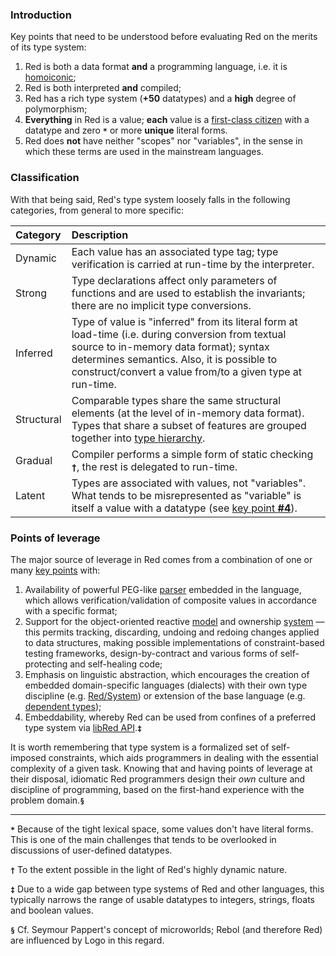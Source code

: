 ### Introduction

Key points that need to be understood before evaluating Red on the merits of its type system:
1. Red is both a data format **and** a programming language, i.e. it is [homoiconic](https://en.wikipedia.org/wiki/Homoiconicity);
1. Red is both interpreted **and** compiled;
1. Red has a rich type system (**+50** datatypes) and a **high** degree of polymorphism;
1. **Everything** in Red is a value; **each** value is a [first-class citizen](https://en.wikipedia.org/wiki/First-class_citizen) with a datatype and zero **`*`** or more **unique** literal forms.
1. Red does **not** have neither "scopes" nor "variables", in the sense in which these terms are used in the mainstream languages.

### Classification

With that being said, Red's type system loosely falls in the following categories, from general to more specific:

| Category | Description |
|:-|:-|
| Dynamic | Each value has an associated type tag; type verification is carried at run-time by the interpreter. |
| Strong | Type declarations affect only parameters of functions and are used to establish the invariants; there are no implicit type conversions. |
| Inferred | Type of value is "inferred" from its literal form at load-time (i.e. during conversion from textual source to in-memory data format); syntax determines semantics. Also, it is possible to construct/convert a value from/to a given type at run-time. |
| Structural | Comparable types share the same structural elements (at the level of in-memory data format). Types that share a subset of features are grouped together into [type hierarchy](https://github.com/toomasv/red-type-hierarchy). |
| Gradual | Compiler performs a simple form of static checking **`†`**, the rest is delegated to run-time. |
| Latent | Types are associated with values, not "variables". What tends to be misrepresented as "variable" is itself a value with a datatype (see [key point **#4**](#Introduction)). |

### Points of leverage

The major source of leverage in Red comes from a combination of one or many [key points](#Introduction) with:

1. Availability of powerful PEG-like [parser](https://github.com/9214/docs/blob/parse/en/parse.adoc) embedded in the language, which allows verification/validation of composite values in accordance with a specific format;
1. Support for the object-oriented reactive [model](https://doc.red-lang.org/en/reactivity.html) and ownership [system](https://www.red-lang.org/2016/03/060-red-gui-system.html) — this permits tracking, discarding, undoing and redoing changes applied to data structures, making possible implementations of constraint-based testing frameworks, design-by-contract and various forms of self-protecting and self-healing code;
1. Emphasis on linguistic abstraction, which encourages the creation of embedded domain-specific languages (dialects) with their own type discipline (e.g. [Red/System](https://static.red-lang.org/red-system-specs.html)) or extension of the base language (e.g. [dependent types](http://red.qyz.cz/dependent-types.html));
1. Embeddability, whereby Red can be used from confines of a preferred type system via [libRed API](https://doc.red-lang.org/en/libred.html).**`‡`**

It is worth remembering that type system is a formalized set of self-imposed constraints, which aids programmers in dealing with the essential complexity of a given task. Knowing that and having points of leverage at their disposal, idiomatic Red programmers design their _own_ culture and discipline of programming, based on the first-hand experience with the problem domain.**`§`**

---

**`*`** Because of the tight lexical space, some values don't have literal forms. This is one of the main challenges that tends to be overlooked in discussions of user-defined datatypes.

**`†`** To the extent possible in the light of Red's highly dynamic nature.

**`‡`** Due to a wide gap between type systems of Red and other languages, this typically narrows the range of usable datatypes to integers, strings, floats and boolean values.

**`§`** Cf. Seymour Pappert's concept of microworlds; Rebol (and therefore Red) are influenced by Logo in this regard.